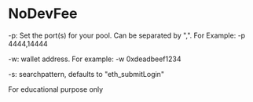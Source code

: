 # NoDevFee

-p: Set the port(s) for your pool. Can be separated by ",". For Example: -p 4444,14444

-w: wallet address. For example: -w 0xdeadbeef1234

-s: searchpattern, defaults to "eth_submitLogin"

For educational purpose only
